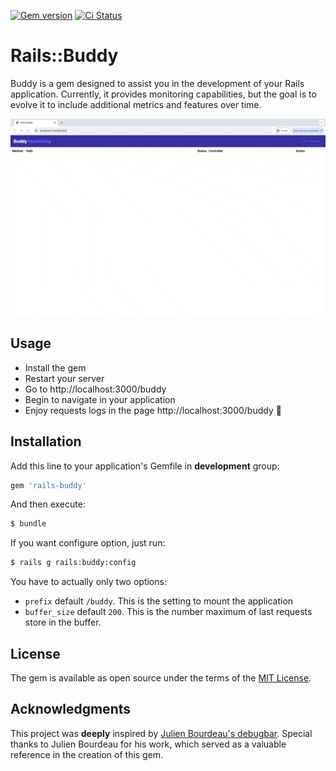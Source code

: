 [![Gem version](https://img.shields.io/gem/v/rails-buddy)](https://rubygems.org/gems/rails-buddy)
[![Ci Status](https://github.com/jpheos/rails-buddy/actions/workflows/ci.yml/badge.svg)](https://github.com/jpheos/rails-buddy/actions)

# Rails::Buddy

Buddy is a gem designed to assist you in the development of your Rails application. Currently, it provides monitoring capabilities, but the goal is to evolve it to include additional metrics and features over time.

![demo monitoring](https://raw.githubusercontent.com/jpheos/rails-buddy/media/demo/monitoring.gif)

## Usage

- Install the gem
- Restart your server
- Go to http://localhost:3000/buddy
- Begin to navigate in your application
- Enjoy requests logs in the page http://localhost:3000/buddy 🎉

## Installation
Add this line to your application's Gemfile in **development** group:

```ruby
gem 'rails-buddy'
```

And then execute:
```bash
$ bundle
```

If you want configure option, just run:

```bash
$ rails g rails:buddy:config
```

You have to actually only two options:

- `prefix` default `/buddy`. This is the setting to mount the application
- `buffer_size` default `200`. This is the number maximum of last requests store in the buffer.

## License
The gem is available as open source under the terms of the [MIT License](https://opensource.org/licenses/MIT).

## Acknowledgments

This project was **deeply** inspired by [Julien Bourdeau's debugbar](https://github.com/julienbourdeau/debugbar). Special thanks to Julien Bourdeau for his work, which served as a valuable reference in the creation of this gem.
